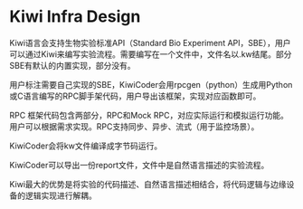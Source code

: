 # Kiwi Infra Design

Kiwi语言会支持生物实验标准API（Standard Bio Experiment API，SBE），用户可以通过Kiwi来编写实验流程。需要编写在一个文件中，文件名以.kw结尾。部分SBE有默认的内置实现，部分没有。

用户标注需要自己实现的SBE，KiwiCoder会用rpcgen（python）生成用Python或C语言编写的RPC脚手架代码，用户导出该框架，实现对应函数即可。

RPC 框架代码包含两部分，RPC和Mock RPC，对应实际运行和模拟运行功能。用户可以根据需求实现。RPC支持同步、异步、流式（用于监控场景）。

KiwiCoder会将kw文件编译成字节码运行。

KiwiCoder可以导出一份report文件，文件中是自然语言描述的实验流程。

Kiwi最大的优势是将实验的代码描述、自然语言描述相结合，将代码逻辑与边缘设备的逻辑实现进行解耦。